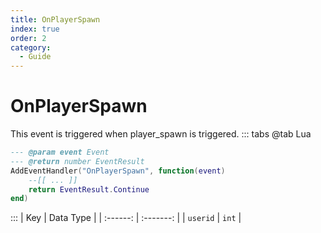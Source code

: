 ```yaml
---
title: OnPlayerSpawn
index: true
order: 2
category:
  - Guide
---
```


# OnPlayerSpawn
This event is triggered when player_spawn is triggered.
::: tabs
@tab Lua
```lua
--- @param event Event
--- @return number EventResult
AddEventHandler("OnPlayerSpawn", function(event)
    --[[ ... ]]
    return EventResult.Continue
end)
```

:::
|    Key   | Data Type |
| :------: | :-------: |
| `userid` |   `int`   |